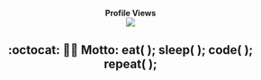 
<p align="center"> 
  <b>Profile Views</b><br>
  <img src="https://profile-counter.glitch.me/KelosDev/count.svg" />
</p>

<h2></h2>

<h2 align="center"> :octocat: 👨‍💻 Motto: eat( );   sleep( );   code( );   repeat( ); </h2><br>
